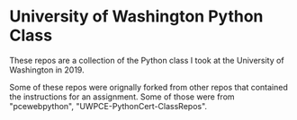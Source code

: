 # University of Washington Python Class

These repos are a collection of the Python class I took at the
University of Washington in 2019.

Some of these repos were orignally forked from other repos
that contained the instructions for an assignment. Some of
those were from "pcewebpython", "UWPCE-PythonCert-ClassRepos".
